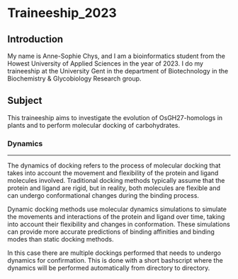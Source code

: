 # Traineeship_2023
## Introduction
My name is Anne-Sophie Chys, and I am a bioinformatics student from the Howest University of Applied Sciences in the year of 2023. I do my traineeship at the University Gent in the department of Biotechnology in the Biochemistry & Glycobiology Research group.

## Subject
This traineeship aims to investigate the evolution of OsGH27-homologs in plants and to perform molecular docking of carbohydrates.

### Dynamics  
<hr>
The dynamics of docking refers to the process of molecular docking that takes into account the movement and flexibility of the protein and ligand molecules involved. Traditional docking methods typically assume that the protein and ligand are rigid, but in reality, both molecules are flexible and can undergo conformational changes during the binding process.  
  
Dynamic docking methods use molecular dynamics simulations to simulate the movements and interactions of the protein and ligand over time, taking into account their flexibility and changes in conformation. These simulations can provide more accurate predictions of binding affinities and binding modes than static docking methods.  
  
In this case there are multiple dockings performed that needs to undergo dynamics for confirmation. This is done with a short bashscript where the dynamics will be performed automatically from directory to directory.

